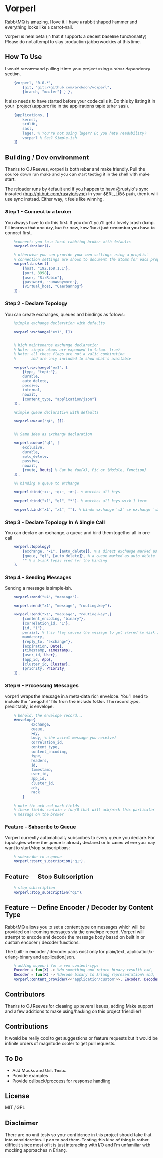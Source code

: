 # Vorperl

RabbitMQ is amazing. I love it. I have a rabbit shaped hammer and everything looks like a carrot-nail. 

Vorperl is near beta (in that it supports a decent baseline functionality). Please do not attempt to slay production jabberwockies at this time.

## How To Use

I would recommend pulling it into your project using a rebar dependency section.
```erlang
	{vorperl, "0.0.*",
   		{git, "git://github.com/arobson/vorperl",
		{branch, "master"} } }, 
```

It also needs to have started before your code calls it. Do this by listing it in your {project}.app.src file in the applications tuple (after sasl).

```erlang
	{applications, [
		kernel,
		stdlib,
		sasl,
		lager, % You're not using lager? Do you hate readability?
		vorperl % See? Simple-ish
	]}
```

## Building / Dev environment

Thanks to OJ Reeves, vorperl is both rebar and make friendly. Pull the source down run make and you can start testing it in the shell with make start.

The reloader runs by default and if you happen to have @rustyio's sync installed (http://github.com/rustyio/sync) in your $ERL_LIBS path, then it will use sync instead. Either way, it feels like winning.

### Step 1 - Connect to a broker
You always have to do this first. If you don't you'll get a lovely crash dump. I'll improve that one day, but for now, how 'bout just remember you have to connect first.

```erlang
	%connects you to a local rabbitmq broker with defaults
	vorperl:broker(). 

	% otherwise you can provide your own settings using a proplist
	% connection settings are shown to document the atoms for each property
	vorperl:broker([
		{host, "192.168.1.1"},
		{port, 8998},
		{user, "SirRobin"},
		{password, "RunAwayMore"},
		{virtual_host, "Caerbannog"}
	]).
```

### Step 2 - Declare Topology
You can create exchanges, queues and bindings as follows:

```erlang
	%simple exchange declaration with defaults
	
	vorperl:exchange("ex1", []).


	% high maintenance exchange declaration
	% Note: single atoms are expanded to {atom, true}
	% Note: all these flags are not a valid combination
	% 		and are only included to show what's available

	vorperl:exchange("ex1", [
		{type, "topic"},
		durable,
		auto_delete,
		passive,
		internal,
		nowait,
		{content_type, "application/json"}
	]).

	%simple queue declaration with defaults

	vorperl:queue("q1", []).


	%% Same idea as exchange declaration

	vorperl:queue("q1", [
		exclusive,
		durable,
		auto_delete,
		passive,
		nowait,
		{route, Route} % Can be fun(X), Pid or {Module, Function}
	]).

	%% binding a queue to exchange

	vorperl:bind("x1", "q1", "#"). % matches all keys

	vorperl:bind("x1", "q1", "*"). % matches all keys with 1 term

	vorperl:bind("x1", "x2", ""). % binds exchange 'x2' to exchange 'x1'
```

### Step 3 - Declare Topology In A Single Call
You can declare an exchange, a queue and bind them together all in one call

```erlang
	vorperl:topology(
		{exchange, "x1", [auto_delete]}, % a direct exchange marked as auto delete
		{queue, "q1", [auto_delete]}, % a queue marked as auto delete
		"" % a blank topic used for the binding
	).
```

### Step 4 - Sending Messages
Sending a message is simple-ish.

```erlang
	vorperl:send("x1", "message").

	vorperl:send("x1", "message", "routing.key").

	vorperl:send("x1", "message", "routing.key",[
		{content_encoding, "binary"},
		{correlation_id, "1"},
		{id, "1"},
		persist, % this flag causes the message to get stored to disk if needed
		mandatory,
		{reply_to, "exchange"},
		{expiration, Date},
		{timestamp, Timestamp},
		{user_id, User},
		{app_id, App},
		{cluster_id, Cluster},
		{priority, Priority}
	]).
```

### Step 6 - Processing Messages
vorperl wraps the message in a meta-data rich envelope. You'll need to include the "amqp.hrl" file from the include folder. The record type, predictably, is envelope.

```erlang
	% behold, the envelope record...
	#envelope{
			exchange,
			queue,
			key,
			body, % the actual message you received
			correlation_id,
			content_type,
			content_encoding,
			type,
			headers,
			id,
			timestamp,
			user_id,
			app_id,
			cluster_id,
			ack,
			nack
		}

	% note the ack and nack fields
	% these fields contain a fun/0 that will ack/nack this particular
	% message on the broker
```

### Feature - Subscribe to Queue
Vorperl currently automatically subscribes to every queue you declare. For topologies where the queue is already declared or in cases where you may want to start/stop subscriptions:

```erlang
	% subscribe to a queue
	vorperl:start_subscription("q1").
```

## Feature -- Stop Subscription

```erlang
	% stop subscription
	vorperl:stop_subscription("q1").
```

## Feature -- Define Encoder / Decoder by Content Type
RabbitMQ allows you to set a content type on messages which will be provided on incoming messages via the envelope record. Vorperl will attempt to encode and decode the message body based on built in or custom encoder / decoder functions.

The built-in encoder / decoder pairs exist only for plain/text, application/x-erlang-binary and application/json.

```erlang
	% adding support for a new content-type
	Encoder = fun(X) -> %do something and return binary result% end,
	Decoder = fun(X) -> %decode binary to Erlang representation% end,
	vorperl:content_provider(<<"application/custom">>, Encoder, Decoder).
```

## Contributors

Thanks to OJ Reeves for cleaning up several issues, adding Make support and a few additions to make using/hacking on this project friendlier!

## Contributions
It would be really cool to get suggestions or feature requests but it would be infinite orders of magnitude cooler to get pull requests.

## To Do
 *	Add Mocks and Unit Tests.
 *	Provide examples
 *  Provide callback/proccess for response handling

## License
MIT / GPL

## Disclaimer

There are no unit tests so your confidence in this project should take that into consideration. I plan to add them. Testing this kind of thing is rather difficult since most of it is just interacting with I/O and I'm unfamiliar with mocking approaches in Erlang.
